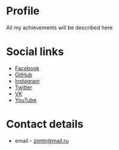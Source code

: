# Profile
All my achievements will be described here

# Social links

- [Facebook](https://www.facebook.com/profile.php?id=100006956115543)
- [GitHub](https://github.com/Zimtir)
- [Instagram](https://www.instagram.com/the_homeless_god)
- [Twitter](https://twitter.com/THG_Marat_Z)
- [VK](https://vk.com/the_homeless_god)
- [YouTube](https://www.youtube.com/channel/UCJ-P1V1_OdLH6_iWejitm5g?view_as=subscriber)

# Contact details

- email - zimtir@mail.ru
